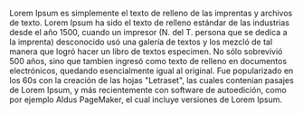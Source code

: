 Lorem Ipsum es simplemente el texto de relleno de 
las imprentas y archivos de texto. Lorem Ipsum ha 
sido el texto de relleno estándar de las industrias
desde el año 1500, cuando un impresor (N. del T.
persona que se dedica a la imprenta) desconocido 
usó una galería de textos y los mezcló de tal 
manera que logró hacer un libro de textos 
especimen. No sólo sobrevivió 500 años, sino que 
tambien ingresó como texto de relleno en documentos 
electrónicos, quedando esencialmente igual al 
original. Fue popularizado en los 60s con la 
creación de las hojas "Letraset", las cuales 
contenian pasajes de Lorem Ipsum, y más 
recientemente con software de autoedición, como por
 ejemplo Aldus PageMaker, el cual incluye versiones
  de Lorem Ipsum.